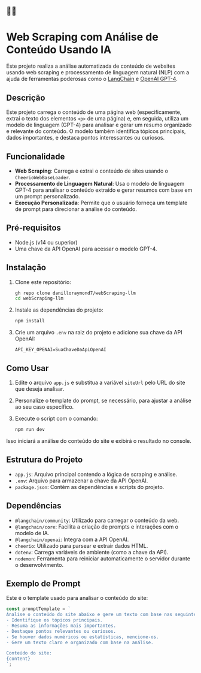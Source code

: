 👳‍♂️
---

# Web Scraping com Análise de Conteúdo Usando IA

Este projeto realiza a análise automatizada de conteúdo de websites usando web scraping e processamento de linguagem natural (NLP) com a ajuda de ferramentas poderosas como o [LangChain](https://langchain.com) e [OpenAI GPT-4](https://openai.com).

## Descrição

Este projeto carrega o conteúdo de uma página web (especificamente, extrai o texto dos elementos `<p>` de uma página) e, em seguida, utiliza um modelo de linguagem (GPT-4) para analisar e gerar um resumo organizado e relevante do conteúdo. O modelo também identifica tópicos principais, dados importantes, e destaca pontos interessantes ou curiosos.

## Funcionalidade

- **Web Scraping**: Carrega e extrai o conteúdo de sites usando o `CheerioWebBaseLoader`.
- **Processamento de Linguagem Natural**: Usa o modelo de linguagem GPT-4 para analisar o conteúdo extraído e gerar resumos com base em um prompt personalizado.
- **Execução Personalizada**: Permite que o usuário forneça um template de prompt para direcionar a análise do conteúdo.

## Pré-requisitos

- Node.js (v14 ou superior)
- Uma chave da API OpenAI para acessar o modelo GPT-4.

## Instalação

1. Clone este repositório:

    ```bash
   gh repo clone danilloraymond7/webScraping-llm
    cd webScraping-llm
    ```

2. Instale as dependências do projeto:

    ```bash
    npm install
    ```

3. Crie um arquivo `.env` na raiz do projeto e adicione sua chave da API OpenAI:

    ```
    API_KEY_OPENAI=SuaChaveDaApiOpenAI
    ```

## Como Usar

1. Edite o arquivo `app.js` e substitua a variável `siteUrl` pelo URL do site que deseja analisar.

2. Personalize o template do prompt, se necessário, para ajustar a análise ao seu caso específico.

3. Execute o script com o comando:

    ```bash
    npm run dev
    ```

Isso iniciará a análise do conteúdo do site e exibirá o resultado no console.

## Estrutura do Projeto

- `app.js`: Arquivo principal contendo a lógica de scraping e análise.
- `.env`: Arquivo para armazenar a chave da API OpenAI.
- `package.json`: Contém as dependências e scripts do projeto.

## Dependências

- `@langchain/community`: Utilizado para carregar o conteúdo da web.
- `@langchain/core`: Facilita a criação de prompts e interações com o modelo de IA.
- `@langchain/openai`: Integra com a API OpenAI.
- `cheerio`: Utilizado para parsear e extrair dados HTML.
- `dotenv`: Carrega variáveis de ambiente (como a chave da API).
- `nodemon`: Ferramenta para reiniciar automaticamente o servidor durante o desenvolvimento.

## Exemplo de Prompt

Este é o template usado para analisar o conteúdo do site:

```js
const promptTemplate = `
Analise o conteúdo do site abaixo e gere um texto com base nas seguintes instruções:
- Identifique os tópicos principais.
- Resuma as informações mais importantes.
- Destaque pontos relevantes ou curiosos.
- Se houver dados numéricos ou estatísticas, mencione-os.
- Gere um texto claro e organizado com base na análise.

Conteúdo do site:
{content}
`;
```


